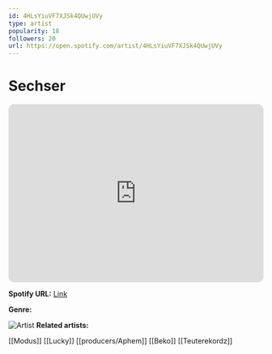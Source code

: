 ```yaml
---
id: 4HLsYiuVF7XJSk4QUwjUVy
type: artist
popularity: 18
followers: 20
url: https://open.spotify.com/artist/4HLsYiuVF7XJSk4QUwjUVy
---
```

# Sechser

<iframe style="border-radius:12px" src="https://open.spotify.com/embed/artist/4HLsYiuVF7XJSk4QUwjUVy" width="100%" height="352" frameBorder="0" allowfullscreen="" allow="autoplay; clipboard-write; encrypted-media; fullscreen; picture-in-picture" loading="lazy"></iframe>

**Spotify URL:** [Link](https://open.spotify.com/artist/4HLsYiuVF7XJSk4QUwjUVy)

**Genre:** 

![Artist](https://i.scdn.co/image/ab67616d0000b2736aced1ad14f069de8849ce0c)
**Related artists:**

[[Modus]]
[[Lucky]]
[[producers/Aphem]]
[[Beko]]
[[Teuterekordz]]
